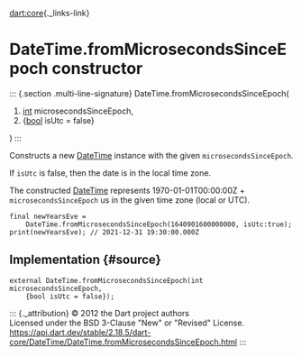 [dart:core](../../dart-core/dart-core-library){._links-link}

DateTime.fromMicrosecondsSinceEpoch constructor
===============================================

::: {.section .multi-line-signature}
DateTime.fromMicrosecondsSinceEpoch(

1.  [int](../int-class) microsecondsSinceEpoch,
2.  {[bool](../bool-class) isUtc = false}

)
:::

Constructs a new [DateTime](../datetime-class) instance with the given
`microsecondsSinceEpoch`.

If `isUtc` is false, then the date is in the local time zone.

The constructed [DateTime](../datetime-class) represents
1970-01-01T00:00:00Z + `microsecondsSinceEpoch` us in the given time
zone (local or UTC).

``` {.language-dart data-language="dart"}
final newYearsEve =
    DateTime.fromMicrosecondsSinceEpoch(1640901600000000, isUtc:true);
print(newYearsEve); // 2021-12-31 19:30:00.000Z
```

Implementation {#source}
--------------

``` {.language-dart data-language="dart"}
external DateTime.fromMicrosecondsSinceEpoch(int microsecondsSinceEpoch,
    {bool isUtc = false});
```

::: {._attribution}
© 2012 the Dart project authors\
Licensed under the BSD 3-Clause \"New\" or \"Revised\" License.\
<https://api.dart.dev/stable/2.18.5/dart-core/DateTime/DateTime.fromMicrosecondsSinceEpoch.html>
:::
